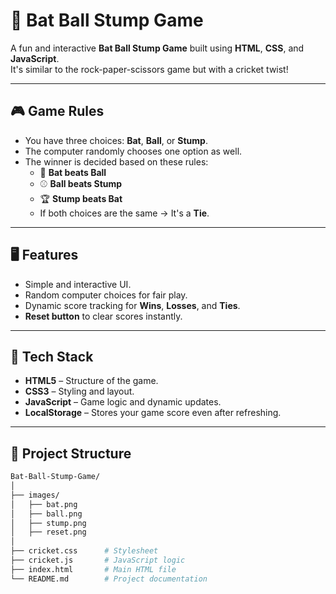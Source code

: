 # 🏏 Bat Ball Stump Game

A fun and interactive **Bat Ball Stump Game** built using **HTML**, **CSS**, and **JavaScript**.  
It's similar to the rock-paper-scissors game but with a cricket twist!  

---

## 🎮 Game Rules

- You have three choices: **Bat**, **Ball**, or **Stump**.
- The computer randomly chooses one option as well.
- The winner is decided based on these rules:
  - 🏏 **Bat beats Ball**  
  - ⚾ **Ball beats Stump**  
  - 🏆 **Stump beats Bat**  
  - If both choices are the same → It's a **Tie**.

---

## 🖥️ Features

- Simple and interactive UI.
- Random computer choices for fair play.
- Dynamic score tracking for **Wins**, **Losses**, and **Ties**.
- **Reset button** to clear scores instantly.

---

## 🧩 Tech Stack

- **HTML5** – Structure of the game.
- **CSS3** – Styling and layout.
- **JavaScript** – Game logic and dynamic updates.
- **LocalStorage** – Stores your game score even after refreshing.

---

## 📂 Project Structure

```bash
Bat-Ball-Stump-Game/
│
├── images/
│   ├── bat.png
│   ├── ball.png
│   ├── stump.png
│   ├── reset.png
│
├── cricket.css      # Stylesheet
├── cricket.js       # JavaScript logic
├── index.html       # Main HTML file
└── README.md        # Project documentation
